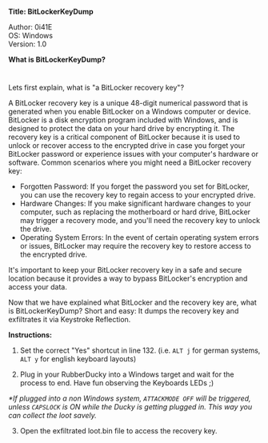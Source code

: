 **Title: BitLockerKeyDump**

<p>Author: 0i41E<br>
OS: Windows<br>
Version: 1.0<br>

**What is BitLockerKeyDump?**

#
<p>Lets first explain, what is "a BitLocker recovery key"?

A BitLocker recovery key is a unique 48-digit numerical password that is generated when you enable BitLocker on a Windows computer or device. 
BitLocker is a disk encryption program included with Windows, and is designed to protect the data on your hard drive by encrypting it. 
The recovery key is a critical component of BitLocker because it is used to unlock or recover access to the encrypted drive in case you forget your BitLocker password or experience issues with your computer's hardware or software.
Common scenarios where you might need a BitLocker recovery key:
- Forgotten Password: If you forget the password you set for BitLocker, you can use the recovery key to regain access to your encrypted drive.
- Hardware Changes: If you make significant hardware changes to your computer, such as replacing the motherboard or hard drive, BitLocker may trigger a recovery mode, and you'll need the recovery key to unlock the drive.
- Operating System Errors: In the event of certain operating system errors or issues, BitLocker may require the recovery key to restore access to the encrypted drive.

It's important to keep your BitLocker recovery key in a safe and secure location because it provides a way to bypass BitLocker's encryption and access your data.</p>

Now that we have explained what BitLocker and the recovery key are, what is BitLockerKeyDump? Short and easy: It dumps the recovery key and exfiltrates it via Keystroke Reflection.



**Instructions:**
1. Set the correct "Yes" shortcut in line 132. (i.e. `ALT j` for german systems, `ALT y` for english keyboard layouts)

2. Plug in your RubberDucky into a Windows target and wait for the process to end. Have fun observing the Keyboards LEDs ;)

_*If plugged into a non Windows system, `ATTACKMODE OFF` will be triggered, unless `CAPSLOCK` is ON while the Ducky is getting plugged in. This way you can collect the loot savely._

3. Open the exfiltrated loot.bin file to access the recovery key.